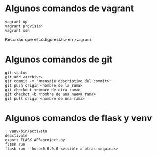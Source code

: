 # Algunos comandos de vagrant
```
vagrant up
vagrant provision
vagrant ssh
```

Recordar que el código estára en `/vagrant`

# Algunos comandos de git
```
git status
git add <archivo>
git commit -m "<mensaje descriptivo del commit>"
git push origin <nombre de la rama>
git checkout <nombre de otra rama>
git checkot -b <nombre de una nueva rama>
git pull origin <nombre de una rama>
```

# Algunos comandos de flask y venv
```
. venv/bin/activate
deactivate
export FLASK_APP=project.py
flask run
flask run --host=0.0.0.0 <visible a otras maquinas>
```
